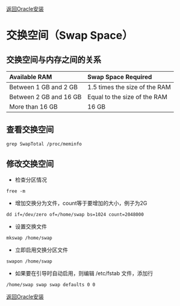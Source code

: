 [返回Oracle安装](./oracle11g.md)

# 交换空间（Swap Space）

## 交换空间与内存之间的关系

| Available RAM | Swap Space Required |
| :--- | :--- |
| Between 1 GB and 2 GB | 1.5 times the size of the RAM |
| Between 2 GB and 16 GB | Equal to the size of the RAM |
| More than 16 GB | 16 GB |

## 查看交换空间

```
grep SwapTotal /proc/meminfo
```

## 修改交换空间

* 检查分区情况

```
free -m
```

* 增加交换分为文件，count等于要增加的大小，例子为2G

```
dd if=/dev/zero of=/home/swap bs=1024 count=2048000
```

* 设置交换文件

```
mkswap /home/swap
```

* 立即启用交换分区文件

```
swapon /home/swap
```

* 如果要在引导时自动启用，则编辑 /etc/fstab 文件，添加行

```
/home/swap swap swap defaults 0 0
```





[返回Oracle安装](/software/oracle11g.md)

